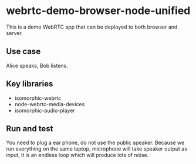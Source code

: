 # webrtc-demo-browser-node-unified

This is a demo WebRTC app that can be deployed to both browser and server.


## Use case

Alice speaks, Bob listens.


## Key libraries

- isomorphic-webrtc
- node-webrtc-media-devices
- isomorphic-audio-player


## Run and test

You need to plug a ear phone, do not use the public speaker.
Because we run everything on the same laptop, microphone will take speaker output as input, it is an endless loop which will produce lots of noise.

